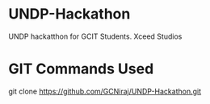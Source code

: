 # UNDP-Hackathon
UNDP hackatthon for GCIT Students. Xceed Studios

# GIT Commands Used
git clone https://github.com/GCNiraj/UNDP-Hackathon.git